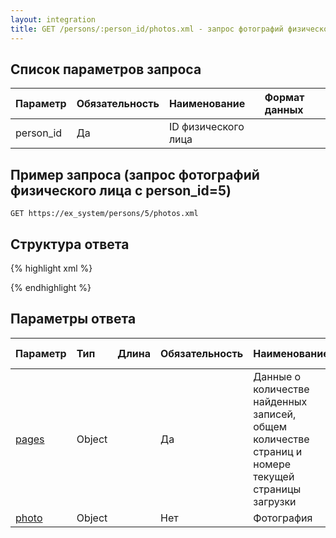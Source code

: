 ```yaml
---
layout: integration
title: GET /persons/:person_id/photos.xml - запрос фотографий физического лица
---
```


## Список параметров запроса

| Параметр | Обязательность | Наименование | Формат данных |
|:---------|:---------------|:-------------|:------------------------|
| person_id | Да | ID физического лица | |

## Пример запроса (запрос фотографий физического лица с person_id=5)

`GET https://ex_system/persons/5/photos.xml`

## Структура ответа

{% highlight xml %}
<?xml version="1.0"?>
<photos>
    <pages>
        <!-- Структура объекта pages -->
    </pages>
    <photo>
        <!-- Структура объекта ‘Фотография’ -->
    </photo>   
</photos>
{% endhighlight %}

## Параметры ответа

| Параметр | Тип | Длина | Обязательность | Наименование | Формат данных |
|:---------|:----|:------|:---------------|:-------------|:--------------|
| [pages]() | Object | | Да | Данные о количестве найденных записей, общем количестве страниц и номере текущей страницы загрузки | |
| [photo]({{site.baseurl}}/integration/models/pages.html) | Object | | Нет | Фотография | |
